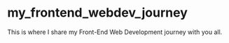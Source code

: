 # my_frontend_webdev_journey
This is where I share my Front-End Web Development journey with you all.

